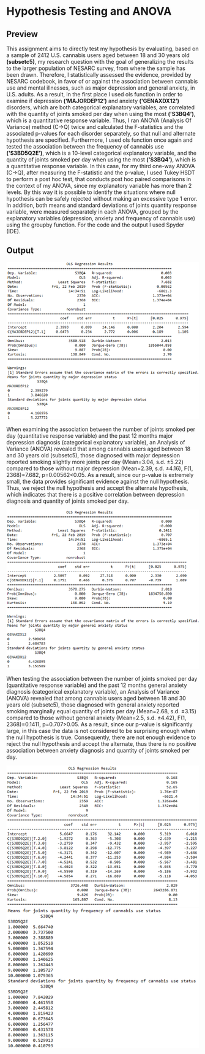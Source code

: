 # Hypothesis Testing and ANOVA

## Preview
This assignment aims to directly test my hypothesis by evaluating, based on a sample of 2412 U.S. cannabis users aged between 18 and 30 years old **(subsetc5)**, my research question with the goal of generalizing the results to the larger population of NESARC survey, from where the sample has been drawn. Therefore, I statistically assessed the evidence, provided by NESARC codebook, in favor of or against the association between cannabis use and mental illnesses, such as major depression and general anxiety, in U.S. adults. As a result, in the first place I used ols function in order to examine if depression **(‘MAJORDEP12’)** and anxiety **('GENAXDX12’)** disorders, which are both categorical explanatory variables, are correlated with the quantity of joints smoked per day when using the most **('S3BQ4’)**, which is a quantitative response variable. Thus, I ran ANOVA (Analysis Of Variance) method (C->Q) twice and calculated the F-statistics and the associated p-values for each disorder separately, so that null and alternate hypothesis are specified. Furthermore, I used ols function once again and tested the association between the frequency of cannabis use **('S3BD5Q2E’)**, which is a 10-level categorical explanatory variable, and the quantity of joints smoked per day when using the most **('S3BQ4’)**, which is a quantitative response variable. In this case, for my third one-way ANOVA (C->Q), after measuring the F-statistic and the p-value, I used Tukey HSDT to perform a post hoc test, that conducts post hoc paired comparisons in the context of my ANOVA, since my explanatory variable has more than 2 levels. By this way it is possible to identify the situations where null hypothesis can be safely rejected without making an excessive type 1 error. In addition, both means and standard deviations of joints quantity response variable, were measured separately in each ANOVA, grouped by the explanatory variables (depression, anxiety and frequency of cannabis use) using the groupby function. For the code and the output I used Spyder (IDE).

## Output
![out1](https://github.com/Gkontopodis/Data-Analysis-Tools/blob/master/Assignment%201/Screenshots/out1.png)

When examining the association between the number of joints smoked per day (quantitative response variable) and the past 12 months major depression diagnosis (categorical explanatory variable), an Analysis of Variance (ANOVA) revealed that among cannabis users aged between 18 and 30 years old (subsetc5), those diagnosed with major depression reported smoking slightly more joints per day (Mean=3.04, s.d. ±5.22) compared to those without major depression (Mean=2.39, s.d. ±4.16), F(1, 2368)=7.682, p=0.00562<0.05. As a result, since our p-value is extremely small, the data provides significant evidence against the null hypothesis. Thus, we reject the null hypothesis and accept the alternate hypothesis, which indicates that there is a positive correlation between depression diagnosis and quantity of joints smoked per day.

![out2](https://github.com/Gkontopodis/Data-Analysis-Tools/blob/master/Assignment%201/Screenshots/out2.png)

When testing the association between the number of joints smoked per day (quantitative response variable) and the past 12 months general anxiety diagnosis (categorical explanatory variable), an Analysis of Variance (ANOVA) revealed that among cannabis users aged between 18 and 30 years old (subsetc5), those diagnosed with general anxiety reported smoking marginally equal quantity of joints per day (Mean=2.68, s.d. ±3.15) compared to those without general anxiety (Mean=2.5, s.d. ±4.42), F(1, 2368)=0.1411, p=0.707>0.05. As a result, since our p-value is significantly large, in this case  the data is not considered to be surprising enough when the null hypothesis is true. Consequently, there are not enough evidence to reject the null hypothesis and accept the alternate, thus there is no positive association between anxiety diagnosis and quantity of joints smoked per day.

![out3](https://github.com/Gkontopodis/Data-Analysis-Tools/blob/master/Assignment%201/Screenshots/out3.png)
![out4](https://github.com/Gkontopodis/Data-Analysis-Tools/blob/master/Assignment%201/Screenshots/out4.png)
